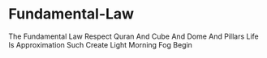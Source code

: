 # Fundamental-Law
The Fundamental Law Respect Quran And Cube And Dome And Pillars
Life Is Approximation Such Create Light Morning Fog Begin
